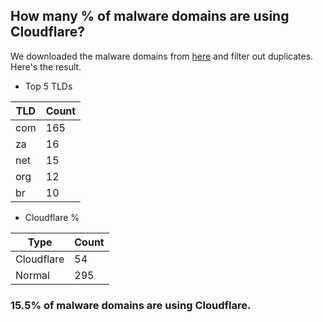 ## How many % of malware domains are using Cloudflare?


We downloaded the malware domains from [here](https://urlhaus.abuse.ch) and filter out duplicates.
Here's the result.


[//]: # (start replacement)


- Top 5 TLDs

| TLD | Count |
| --- | --- |
| com | 165 |
| za | 16 |
| net | 15 |
| org | 12 |
| br | 10 |


- Cloudflare %

| Type | Count |
| --- | --- |
| Cloudflare | 54 |
| Normal | 295 |


### 15.5% of malware domains are using Cloudflare.